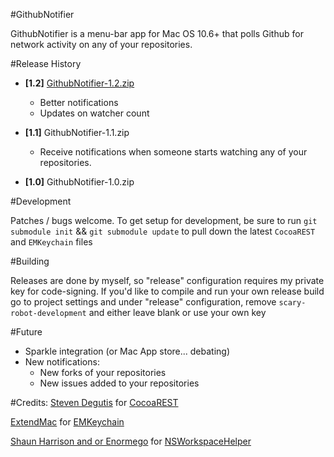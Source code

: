 #GithubNotifier

GithubNotifier is a menu-bar app for Mac OS 10.6+ that polls Github for network activity on any of your repositories.  

#Release History

- **[1.2]** [GithubNotifier-1.2.zip][8]
  - Better notifications
  - Updates on watcher count

- **[1.1]**  GithubNotifier-1.1.zip
	- Receive notifications when someone starts watching any of your repositories.  

- **[1.0]**  GithubNotifier-1.0.zip

#Development

Patches / bugs welcome.
To get setup for development, be sure to run 
`git submodule init` && `git submodule update` to pull down the latest `CocoaREST` and `EMKeychain` files

#Building

Releases are done by myself, so "release" configuration requires my
private key for code-signing.  If you'd like to compile and run your own
release build go to project settings and under "release"
configuration, remove `scary-robot-development` and either leave blank
or use your own key

#Future

- Sparkle integration (or Mac App store... debating)
- New notifications:
 	- New forks of your repositories 
	- New issues added to your repositories

#Credits:
[Steven Degutis][2] for [CocoaREST][3]

[ExtendMac][4] for [EMKeychain][5]

[Shaun Harrison and or Enormego][6] for [NSWorkspaceHelper][7]


[2]: http://degutis.org/
[3]: http://github.com/sdegutis/CocoaREST
[4]: http://extendmac.com
[5]: http://extendmac.com/EMKeychain
[6]: http://www.enormego.com
[7]: http://github.com/enormego/cocoa-helpers
[8]: https://github.com/catsby/GithubNotifier/archive/v1.2.zip
